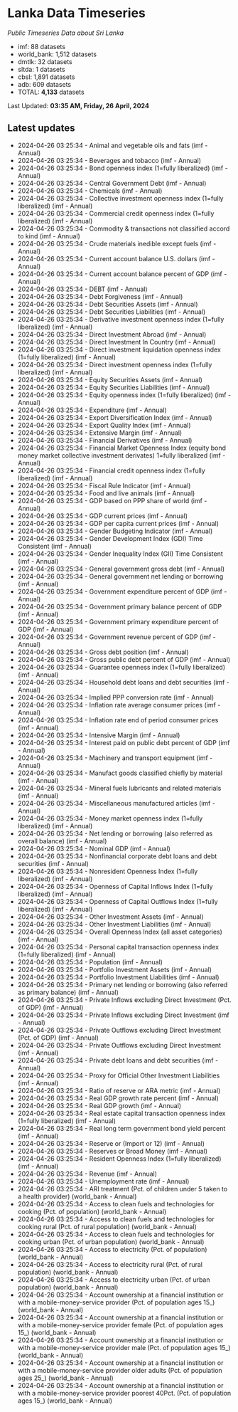 # Lanka Data Timeseries
*Public Timeseries Data about Sri Lanka*

* imf: 88 datasets
* world_bank: 1,512 datasets
* dmtlk: 32 datasets
* sltda: 1 datasets
* cbsl: 1,891 datasets
* adb: 609 datasets
* TOTAL: **4,133** datasets

Last Updated: **03:35 AM, Friday, 26 April, 2024**

## Latest updates

* 2024-04-26 03:25:34 - Animal and vegetable oils and fats (imf - Annual)
* 2024-04-26 03:25:34 - Beverages and tobacco (imf - Annual)
* 2024-04-26 03:25:34 - Bond openness index (1=fully liberalized) (imf - Annual)
* 2024-04-26 03:25:34 - Central Government Debt (imf - Annual)
* 2024-04-26 03:25:34 - Chemicals (imf - Annual)
* 2024-04-26 03:25:34 - Collective investment openness index (1=fully liberalized) (imf - Annual)
* 2024-04-26 03:25:34 - Commercial credit openness index (1=fully liberalized) (imf - Annual)
* 2024-04-26 03:25:34 - Commodity & transactions not classified accord to kind (imf - Annual)
* 2024-04-26 03:25:34 - Crude materials inedible except fuels (imf - Annual)
* 2024-04-26 03:25:34 - Current account balance U.S. dollars (imf - Annual)
* 2024-04-26 03:25:34 - Current account balance percent of GDP (imf - Annual)
* 2024-04-26 03:25:34 - DEBT (imf - Annual)
* 2024-04-26 03:25:34 - Debt Forgiveness (imf - Annual)
* 2024-04-26 03:25:34 - Debt Securities Assets (imf - Annual)
* 2024-04-26 03:25:34 - Debt Securities Liabilities (imf - Annual)
* 2024-04-26 03:25:34 - Derivative investment openness index (1=fully liberalized) (imf - Annual)
* 2024-04-26 03:25:34 - Direct Investment Abroad (imf - Annual)
* 2024-04-26 03:25:34 - Direct Investment In Country (imf - Annual)
* 2024-04-26 03:25:34 - Direct investment liquidation openness index (1=fully liberalized) (imf - Annual)
* 2024-04-26 03:25:34 - Direct investment openness index (1=fully liberalized) (imf - Annual)
* 2024-04-26 03:25:34 - Equity Securities Assets (imf - Annual)
* 2024-04-26 03:25:34 - Equity Securities Liabilities (imf - Annual)
* 2024-04-26 03:25:34 - Equity openness index (1=fully liberalized) (imf - Annual)
* 2024-04-26 03:25:34 - Expenditure (imf - Annual)
* 2024-04-26 03:25:34 - Export Diversification Index (imf - Annual)
* 2024-04-26 03:25:34 - Export Quality Index (imf - Annual)
* 2024-04-26 03:25:34 - Extensive Margin (imf - Annual)
* 2024-04-26 03:25:34 - Financial Derivatives (imf - Annual)
* 2024-04-26 03:25:34 - Financial Market Openness Index (equity bond money market collective investment derivates) 1=fully liberalized (imf - Annual)
* 2024-04-26 03:25:34 - Financial credit openness index (1=fully liberalized) (imf - Annual)
* 2024-04-26 03:25:34 - Fiscal Rule Indicator (imf - Annual)
* 2024-04-26 03:25:34 - Food and live animals (imf - Annual)
* 2024-04-26 03:25:34 - GDP based on PPP share of world (imf - Annual)
* 2024-04-26 03:25:34 - GDP current prices (imf - Annual)
* 2024-04-26 03:25:34 - GDP per capita current prices (imf - Annual)
* 2024-04-26 03:25:34 - Gender Budgeting Indicator (imf - Annual)
* 2024-04-26 03:25:34 - Gender Development Index (GDI) Time Consistent (imf - Annual)
* 2024-04-26 03:25:34 - Gender Inequality Index (GII) Time Consistent (imf - Annual)
* 2024-04-26 03:25:34 - General government gross debt (imf - Annual)
* 2024-04-26 03:25:34 - General government net lending or borrowing (imf - Annual)
* 2024-04-26 03:25:34 - Government expenditure percent of GDP (imf - Annual)
* 2024-04-26 03:25:34 - Government primary balance percent of GDP (imf - Annual)
* 2024-04-26 03:25:34 - Government primary expenditure percent of GDP (imf - Annual)
* 2024-04-26 03:25:34 - Government revenue percent of GDP (imf - Annual)
* 2024-04-26 03:25:34 - Gross debt position (imf - Annual)
* 2024-04-26 03:25:34 - Gross public debt percent of GDP (imf - Annual)
* 2024-04-26 03:25:34 - Guarantee openness index (1=fully liberalized) (imf - Annual)
* 2024-04-26 03:25:34 - Household debt loans and debt securities (imf - Annual)
* 2024-04-26 03:25:34 - Implied PPP conversion rate (imf - Annual)
* 2024-04-26 03:25:34 - Inflation rate average consumer prices (imf - Annual)
* 2024-04-26 03:25:34 - Inflation rate end of period consumer prices (imf - Annual)
* 2024-04-26 03:25:34 - Intensive Margin (imf - Annual)
* 2024-04-26 03:25:34 - Interest paid on public debt percent of GDP (imf - Annual)
* 2024-04-26 03:25:34 - Machinery and transport equipment (imf - Annual)
* 2024-04-26 03:25:34 - Manufact goods classified chiefly by material (imf - Annual)
* 2024-04-26 03:25:34 - Mineral fuels lubricants and related materials (imf - Annual)
* 2024-04-26 03:25:34 - Miscellaneous manufactured articles (imf - Annual)
* 2024-04-26 03:25:34 - Money market openness index (1=fully liberalized) (imf - Annual)
* 2024-04-26 03:25:34 - Net lending or borrowing (also referred as overall balance) (imf - Annual)
* 2024-04-26 03:25:34 - Nominal GDP (imf - Annual)
* 2024-04-26 03:25:34 - Nonfinancial corporate debt loans and debt securities (imf - Annual)
* 2024-04-26 03:25:34 - Nonresident Openness Index (1=fully liberalized) (imf - Annual)
* 2024-04-26 03:25:34 - Openness of Capital Inflows Index (1=fully liberalized) (imf - Annual)
* 2024-04-26 03:25:34 - Openness of Capital Outflows Index (1=fully liberalized) (imf - Annual)
* 2024-04-26 03:25:34 - Other Investment Assets (imf - Annual)
* 2024-04-26 03:25:34 - Other Investment Liabilities (imf - Annual)
* 2024-04-26 03:25:34 - Overall Openness Index (all asset categories) (imf - Annual)
* 2024-04-26 03:25:34 - Personal capital transaction openness index (1=fully liberalized) (imf - Annual)
* 2024-04-26 03:25:34 - Population (imf - Annual)
* 2024-04-26 03:25:34 - Portfolio Investment Assets (imf - Annual)
* 2024-04-26 03:25:34 - Portfolio Investment Liabilities (imf - Annual)
* 2024-04-26 03:25:34 - Primary net lending or borrowing (also referred as primary balance) (imf - Annual)
* 2024-04-26 03:25:34 - Private Inflows excluding Direct Investment (Pct. of GDP) (imf - Annual)
* 2024-04-26 03:25:34 - Private Inflows excluding Direct Investment (imf - Annual)
* 2024-04-26 03:25:34 - Private Outflows excluding Direct Investment (Pct. of GDP) (imf - Annual)
* 2024-04-26 03:25:34 - Private Outflows excluding Direct Investment (imf - Annual)
* 2024-04-26 03:25:34 - Private debt loans and debt securities (imf - Annual)
* 2024-04-26 03:25:34 - Proxy for Official Other Investment Liabilities (imf - Annual)
* 2024-04-26 03:25:34 - Ratio of reserve or ARA metric (imf - Annual)
* 2024-04-26 03:25:34 - Real GDP growth rate percent (imf - Annual)
* 2024-04-26 03:25:34 - Real GDP growth (imf - Annual)
* 2024-04-26 03:25:34 - Real estate capital transaction openness index (1=fully liberalized) (imf - Annual)
* 2024-04-26 03:25:34 - Real long term government bond yield percent (imf - Annual)
* 2024-04-26 03:25:34 - Reserve or (Import or 12) (imf - Annual)
* 2024-04-26 03:25:34 - Reserves or Broad Money (imf - Annual)
* 2024-04-26 03:25:34 - Resident Openness Index (1=fully liberalized) (imf - Annual)
* 2024-04-26 03:25:34 - Revenue (imf - Annual)
* 2024-04-26 03:25:34 - Unemployment rate (imf - Annual)
* 2024-04-26 03:25:34 - ARI treatment (Pct. of children under 5 taken to a health provider) (world_bank - Annual)
* 2024-04-26 03:25:34 - Access to clean fuels and technologies for cooking (Pct. of population) (world_bank - Annual)
* 2024-04-26 03:25:34 - Access to clean fuels and technologies for cooking rural (Pct. of rural population) (world_bank - Annual)
* 2024-04-26 03:25:34 - Access to clean fuels and technologies for cooking urban (Pct. of urban population) (world_bank - Annual)
* 2024-04-26 03:25:34 - Access to electricity (Pct. of population) (world_bank - Annual)
* 2024-04-26 03:25:34 - Access to electricity rural (Pct. of rural population) (world_bank - Annual)
* 2024-04-26 03:25:34 - Access to electricity urban (Pct. of urban population) (world_bank - Annual)
* 2024-04-26 03:25:34 - Account ownership at a financial institution or with a mobile-money-service provider (Pct. of population ages 15_) (world_bank - Annual)
* 2024-04-26 03:25:34 - Account ownership at a financial institution or with a mobile-money-service provider female (Pct. of population ages 15_) (world_bank - Annual)
* 2024-04-26 03:25:34 - Account ownership at a financial institution or with a mobile-money-service provider male (Pct. of population ages 15_) (world_bank - Annual)
* 2024-04-26 03:25:34 - Account ownership at a financial institution or with a mobile-money-service provider older adults (Pct. of population ages 25_) (world_bank - Annual)
* 2024-04-26 03:25:34 - Account ownership at a financial institution or with a mobile-money-service provider poorest 40Pct. (Pct. of population ages 15_) (world_bank - Annual)